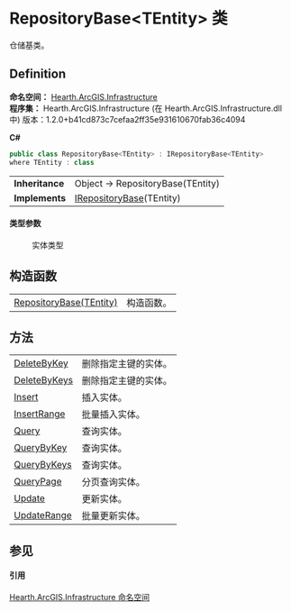 # RepositoryBase&lt;TEntity&gt; 类


仓储基类。



## Definition
**命名空间：** <a href="N_Hearth_ArcGIS_Infrastructure">Hearth.ArcGIS.Infrastructure</a>  
**程序集：** Hearth.ArcGIS.Infrastructure (在 Hearth.ArcGIS.Infrastructure.dll 中) 版本：1.2.0+b41cd873c7cefaa2ff35e931610670fab36c4094

**C#**
``` C#
public class RepositoryBase<TEntity> : IRepositoryBase<TEntity>
where TEntity : class

```

<table><tr><td><strong>Inheritance</strong></td><td>Object  →  RepositoryBase(TEntity)</td></tr>
<tr><td><strong>Implements</strong></td><td><a href="T_Hearth_ArcGIS_Infrastructure_IRepositoryBase_1">IRepositoryBase</a>(TEntity)</td></tr>
</table>



#### 类型参数
<dl><dt /><dd>实体类型</dd></dl>

## 构造函数
<table>
<tr>
<td><a href="M_Hearth_ArcGIS_Infrastructure_RepositoryBase_1__ctor">RepositoryBase(TEntity)</a></td>
<td>构造函数。</td></tr>
</table>

## 方法
<table>
<tr>
<td><a href="M_Hearth_ArcGIS_Infrastructure_RepositoryBase_1_DeleteByKey">DeleteByKey</a></td>
<td>删除指定主键的实体。</td></tr>
<tr>
<td><a href="M_Hearth_ArcGIS_Infrastructure_RepositoryBase_1_DeleteByKeys">DeleteByKeys</a></td>
<td>删除指定主键的实体。</td></tr>
<tr>
<td><a href="M_Hearth_ArcGIS_Infrastructure_RepositoryBase_1_Insert">Insert</a></td>
<td>插入实体。</td></tr>
<tr>
<td><a href="M_Hearth_ArcGIS_Infrastructure_RepositoryBase_1_InsertRange">InsertRange</a></td>
<td>批量插入实体。</td></tr>
<tr>
<td><a href="M_Hearth_ArcGIS_Infrastructure_RepositoryBase_1_Query">Query</a></td>
<td>查询实体。</td></tr>
<tr>
<td><a href="M_Hearth_ArcGIS_Infrastructure_RepositoryBase_1_QueryByKey">QueryByKey</a></td>
<td>查询实体。</td></tr>
<tr>
<td><a href="M_Hearth_ArcGIS_Infrastructure_RepositoryBase_1_QueryByKeys">QueryByKeys</a></td>
<td>查询实体。</td></tr>
<tr>
<td><a href="M_Hearth_ArcGIS_Infrastructure_RepositoryBase_1_QueryPage">QueryPage</a></td>
<td>分页查询实体。</td></tr>
<tr>
<td><a href="M_Hearth_ArcGIS_Infrastructure_RepositoryBase_1_Update">Update</a></td>
<td>更新实体。</td></tr>
<tr>
<td><a href="M_Hearth_ArcGIS_Infrastructure_RepositoryBase_1_UpdateRange">UpdateRange</a></td>
<td>批量更新实体。</td></tr>
</table>

## 参见


#### 引用
<a href="N_Hearth_ArcGIS_Infrastructure">Hearth.ArcGIS.Infrastructure 命名空间</a>  
